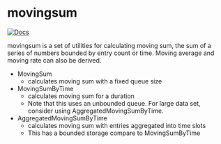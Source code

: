 # movingsum

[![Docs](https://pkg.go.dev/badge/github.com/oatcode/movingsum)](https://pkg.go.dev/github.com/oatcode/movingsum)

movingsum is a set of utilities for calculating moving sum, the sum of a series of numbers bounded by entry count or time.
Moving average and moving rate can also be derived.

- MovingSum
  - calculates moving sum with a fixed queue size
- MovingSumByTime
  - calculates moving sum for a duration
  - Note that this uses an unbounded queue. For large data set, consider using AggregatedMovingSumByTime.
- AggregatedMovingSumByTime
  - calculates moving sum with entries aggregated into time slots
  - This has a bounded storage compare to MovingSumByTime

